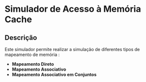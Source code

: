 # Simulador de Acesso à Memória Cache

## Descrição
Este simulador permite realizar a simulação de diferentes tipos de mapeamento de memória :

- **Mapeamento Direto**
- **Mapeamento Associativo**
- **Mapeamento Associativo em Conjuntos**
